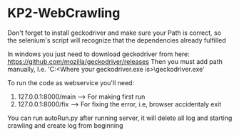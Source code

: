 # KP2-WebCrawling
Don't forget to install geckodriver and make sure your Path is correct, so the selenium's script will recognize that the dependencies already fulfilled

In windows you just need to download geckodriver from here: https://github.com/mozilla/geckodriver/releases
Then you must add path manually, I.e. 'C:\<Where your geckodriver.exe is>\geckodriver.exe'

To run the code as webservice you'll need:
1. 127.0.0.1:8000/main  --> For making first run
2. 127.0.0.1:8000/fix    --> For fixing the error, i.e, browser accidentaly exit

You can run autoRun.py after running server, it will delete all log and starting crawling and create log from beginning
